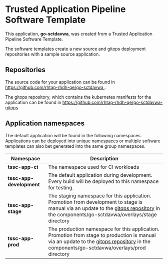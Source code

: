 # Trusted Application Pipeline Software Template

This application, **go-sctdavwa**, was created from a Trusted Application Pipeline Software Template.

The software templates create a new source and gitops deployment repositories with a sample source application. 

## Repositories

The source code for your application can be found in [https://github.com/rhtap-rhdh-qe/go-sctdavwa ](https://github.com/rhtap-rhdh-qe/go-sctdavwa ).
 
The gitops repository, which contains the kubernetes manifests for the application can be found in 
[https://github.com/rhtap-rhdh-qe/go-sctdavwa-gitops ](https://github.com/rhtap-rhdh-qe/go-sctdavwa-gitops ) 

## Application namespaces 

The default application will be found in the following namespaces. Applications can be deployed into unique namespaces or multiple software templates can also bet generated into the same group namespaces.  

|  Namespace   |  Description   |  
| -------- | -------- |
| **tssc-app-ci** | The namespace used for CI workloads |
| **tssc-app-development** | The default application during development. Every build will be deployed to this namespace for testing. |
| **tssc-app-stage** | The staging namespace for this application. Promotion from development to stage is manual via an update to the [gitops repository](https://github.com/rhtap-rhdh-qe/go-sctdavwa-gitops ) in the components/go-sctdavwa/overlays/stage directory |
| **tssc-app-prod** | The production namespace for this application. Promotion from stage to production is manual via an update to the [gitops repository](https://github.com/rhtap-rhdh-qe/go-sctdavwa-gitops ) in the components/go-sctdavwa/overlays/prod directory |
